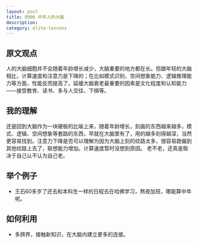 ```yaml
---
layout: post
title: 0906 中年人的大脑
description: 
category: elite-lessons
---
```


## 原文观点
人的大脑细胞并不会随着年龄增长减少，大脑重要的地方都在长。但跟年轻的大脑相比，计算速度和注意力是下降的；在比如模式识别、空间想象能力、逻辑推理能力等方面，性能反而提高了。延缓大脑衰老最重要的因素是文化程度和认知能力——接受教育、读书、多与人交往、下棋等。

## 我的理解
还是回到大脑作为一块硬板的比喻上来，随着年龄增长，刻画的东西越来越多，模式、逻辑、空间想象等套路的东西，早就在大脑里有了，用的越多刻得越深，当然更容易找到。注意力下降是否可以理解为因为大脑上刻的纹路太多，很容易跑偏到其他纹路上去了，联想能力增加。计算速度暂时没想到原因。
老不老，还真是取决于自己认不认为自己老。

## 举个例子
- 王石60多岁了还去和本科生一样的日程去在哈佛学习，熬夜加班，哪能算中年呢。

## 如何利用
- 多跨界，接触新知识，在大脑内建立更多的连接。


